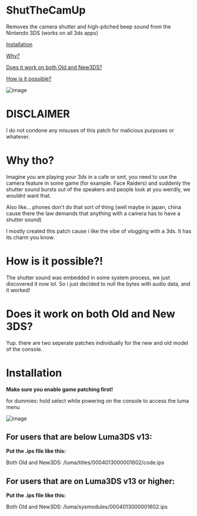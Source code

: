 # ShutTheCamUp

Removes the camera shutter and high-pitched beep sound from the Nintendo 3DS (works on all 3ds apps)

[Installation](#installation)

[Why?](#why-tho)

[Does it work on both Old and New3DS?](#does-it-work-on-both-old-and-new-3ds)

[How is it possible?](#how-is-it-possible)

![image](https://github.com/TehFridge/ShutTheCamUp/assets/85436576/e2c71d2a-f0c6-4166-b4f5-c48f268e05a0)

# DISCLAIMER
I do not condone any misuses of this patch for malicious purposes or whatever.


# Why tho?
Imagine you are playing your 3ds in a cafe or smt, you need to use the camera feature in some game (for example. Face Raiders) and suddenly the shutter sound bursts out of the speakers and people look at you weirdly, we wouldnt want that. 

Also like... phones don't do that sort of thing (well maybe in japan, china cause there the law demands that anything with a camera has to have a shutter sound)

I mostly created this patch cause i like the vibe of vlogging with a 3ds. It has its charm you know.

# How is it possible?!
The shutter sound was embedded in some system process, we just discovered it now lol. So i just decided to null the bytes with audio data, and it worked!


# Does it work on both Old and New 3DS?
Yup. there are two seperate patches individually for the new and old model of the console.


# Installation

**Make sure you enable game patching first!**

for dummies: hold select while powering on the console to access the luma menu

![image](https://github.com/TehFridge/ShutTheCamUp/assets/85436576/cd5bf9e0-483b-4730-bbf4-5e4549d114bc)


## For users that are below Luma3DS v13:

**Put the .ips file like this:**

Both Old and New3DS: /luma/titles/0004013000001602/code.ips

## For users that are on Luma3DS v13 or higher:

**Put the .ips file like this:**

Both Old and New3DS: /luma/sysmodules/0004013000001602.ips

